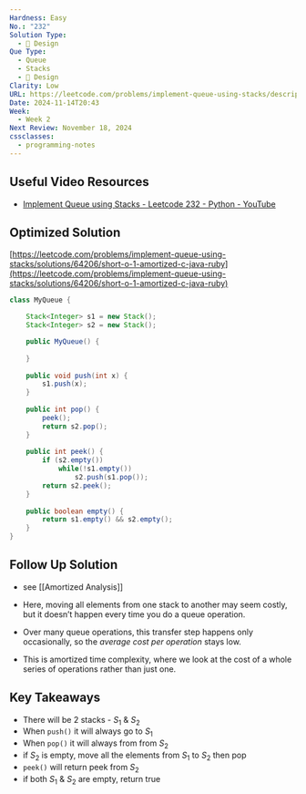 ```yaml
---
Hardness: Easy
No.: "232"
Solution Type:
  - 🧠 Design
Que Type:
  - Queue
  - Stacks
  - 🧠 Design
Clarity: Low
URL: https://leetcode.com/problems/implement-queue-using-stacks/description/
Date: 2024-11-14T20:43
Week:
  - Week 2
Next Review: November 18, 2024
cssclasses:
  - programming-notes
---
```

## Useful Video Resources

- [Implement Queue using Stacks - Leetcode 232 - Python - YouTube](https://youtu.be/eanwa3ht3YQ)

## Optimized Solution

[https://leetcode.com/problems/implement-queue-using-stacks/solutions/64206/short-o-1-amortized-c-java-ruby](https://leetcode.com/problems/implement-queue-using-stacks/solutions/64206/short-o-1-amortized-c-java-ruby)

```Java
class MyQueue {

    Stack<Integer> s1 = new Stack();
    Stack<Integer> s2 = new Stack();

    public MyQueue() {
        
    }
    
    public void push(int x) {
        s1.push(x);
    }
    
    public int pop() {
        peek();
        return s2.pop();
    }
    
    public int peek() {
        if (s2.empty())
            while(!s1.empty())
                s2.push(s1.pop());
        return s2.peek();
    }
    
    public boolean empty() {
        return s1.empty() && s2.empty();
    }
}
```

## Follow Up Solution

- see [[Amortized Analysis]]

- Here, moving all elements from one stack to another may seem costly, but it doesn’t happen every time you do a queue operation.
- Over many queue operations, this transfer step happens only occasionally, so the _average cost per operation_ stays low.
- This is amortized time complexity, where we look at the cost of a whole series of operations rather than just one.

## Key Takeaways

- There will be 2 stacks - $S_1$ & $S_2$
- When `push()` it will always go to $S_1$
- When `pop()` it will always from from $S_2$
- if $S_2$ is empty, move all the elements from $S_1$ to $S_2$ then pop
- `peek()` will return peek from $S_2$
- if both $S_1$ & $S_2$ are empty, return true